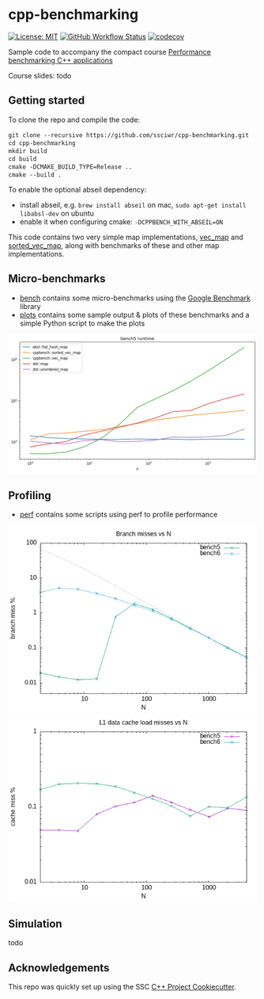 # cpp-benchmarking

[![License: MIT](https://img.shields.io/badge/License-MIT-yellow.svg)](https://opensource.org/licenses/MIT)
[![GitHub Workflow Status](https://img.shields.io/github/workflow/status/ssciwr/cpp-benchmarking/CI)](https://github.com/ssciwr/cpp-benchmarking/actions?query=workflow%3ACI)
[![codecov](https://codecov.io/gh/ssciwr/cpp-benchmarking/branch/main/graph/badge.svg)](https://codecov.io/gh/ssciwr/cpp-benchmarking)

Sample code to accompany the compact course [Performance benchmarking C++ applications](https://ssc.iwr.uni-heidelberg.de/sites/default/files/ssc-benchmarking.pdf)

Course slides: todo

## Getting started

To clone the repo and compile the code:

```
git clone --recursive https://github.com/ssciwr/cpp-benchmarking.git
cd cpp-benchmarking
mkdir build
cd build
cmake -DCMAKE_BUILD_TYPE=Release ..
cmake --build .
```

To enable the optional abseil dependency:

- install abseil, e.g. `brew install abseil` on mac, `sudo apt-get install libabsl-dev` on ubuntu
- enable it when configuring cmake: `-DCPPBENCH_WITH_ABSEIL=ON`

This code contains two very simple map implementations,
[vec_map](include/cppbench/vec_map.hpp) and [sorted_vec_map](include/cppbench/sorted_vec_map.hpp),
along with benchmarks of these and other map implementations.

## Micro-benchmarks

- [bench](bench) contains some micro-benchmarks using the [Google Benchmark](https://github.com/google/benchmark) library
- [plots](plots) contains some sample output & plots of these benchmarks and a simple Python script to make the plots

![plots/bench5.png](plots/bench5.png)

## Profiling

- [perf](perf) contains some scripts using perf to profile performance

![perf/branch_miss.png](perf/branch_miss.png) ![perf/cache_miss.png](perf/cache_miss.png)

## Simulation

todo

## Acknowledgements

This repo was quickly set up using the SSC [C++ Project Cookiecutter](https://github.com/ssciwr/cookiecutter-cpp-project).
